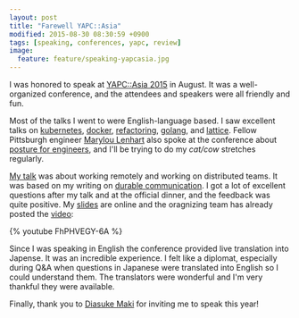 ```yaml
---
layout: post
title: "Farewell YAPC::Asia"
modified: 2015-08-30 08:30:59 +0900
tags: [speaking, conferences, yapc, review]
image:
  feature: feature/speaking-yapcasia.jpg
---
```


I was honored to speak at [YAPC::Asia 2015][yapcasia] in August. It was a well-organized conference, and the attendees and speakers were all friendly and fun.

Most of the talks I went to were English-language based. I saw excellent talks on [kubernetes], [docker], [refactoring], [golang], and [lattice]. Fellow Pittsburgh engineer [Marylou Lenhart][marylou] also spoke at the conference about [posture for engineers], and I'll be trying to do my _cat/cow_ stretches regularly.

[My talk][mytalk] was about working remotely and working on distributed teams. It was based on my writing on [durable communication]. I got a lot of excellent questions after my talk and at the official dinner, and the feedback was quite positive. My [slides][myslides] are online and the oragnizing team has already posted the [video][myvideo]:

{% youtube FhPHVEGY-6A %}

Since I was speaking in English the conference provided live translation into Japense. It was an incredible experience. I felt like a diplomat, especially during Q&A when questions in Japanese were translated into English so I could understand them. The translators were wonderful and I'm very thankful they were available.

Finally, thank you to [Diasuke Maki][diasuke] for inviting me to speak this year!

[kubernetes]: http://yapcasia.org/2015/talk/show/e19fe827-13c1-11e5-aca1-525412004261
[docker]: http://yapcasia.org/2015/talk/show/21cb8176-065b-11e5-9492-79c97d574c3a
[refactoring]: http://yapcasia.org/2015/talk/show/bd04b86c-f9de-11e4-b996-8ab37d574c3a
[lattice]: http://yapcasia.org/2015/talk/show/b03162be-0052-11e5-ba92-89c77d574c3a
[golang]: http://yapcasia.org/2015/talk/show/6bde6c69-187a-11e5-aca1-525412004261
[posture for engineers]: http://yapcasia.org/2015/talk/show/e466d60a-11db-11e5-b07b-d7f07d574c3a

[marylou]: http://blog.maryloulenhart.com/yapcasia-2015/
[diasuke]: https://medium.com/@lestrrat/the-10th-and-final-yapc-asia-tokyo-6bf15dae1ab4
[yapcasia]: http://yapcasia.org/2015/

[mytalk]: http://yapcasia.org/2015/talk/show/a06d9970-0d7b-11e5-aaf9-67dc7d574c3a
[myvideo]: https://www.youtube.com/watch?v=FhPHVEGY-6A
[myslides]: https://speakerdeck.com/caseywest/conways-law-of-distributed-work
[durable communication]: http://caseywest.com/durable-communication/

[mytalk2008]: http://conferences.yapcasia.org/ya2008/talk/1168
[capybara]: https://rubygems.org/gems/capybara/versions
[cucumber]: https://rubygems.org/gems/cucumber/versions
